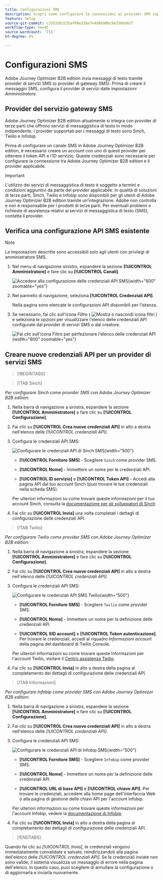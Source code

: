 ```yaml
---
title: Configurazioni SMS
description: Scopri come configurare le connessioni ai provider SMS supportati per l’utilizzo da parte dei messaggi SMS di Journey Optimizer B2B edition.
feature: Setup
source-git-commit: c3352db2235af08e31ba7e4d8690bc9e330dd41f
workflow-type: tm+mt
source-wordcount: '711'
ht-degree: 0%

---
```


# Configurazioni SMS

Adobe Journey Optimizer B2B edition invia messaggi di testo tramite provider di servizi SMS (o provider di gateway SMS). Prima di creare il messaggio SMS, configura il provider di servizi dalle impostazioni _Amministratore_.

## Provider del servizio gateway SMS

Adobe Journey Optimizer B2B edition attualmente si integra con provider di terze parti che offrono servizi di messaggistica di testo in modo indipendente. I provider supportati per i messaggi di testo sono Sinch, Twilio e Infobip.

Prima di configurare un canale SMS in Adobe Journey Optimizer B2B edition, è necessario creare un account con uno di questi provider per ottenere il token API e l’ID servizio. Queste credenziali sono necessarie per configurare la connessione tra Adobe Journey Optimizer B2B edition e il provider applicabile.

>[!IMPORTANT]
>
>L’utilizzo dei servizi di messaggistica di testo è soggetto a termini e condizioni aggiuntivi da parte del provider applicabile. In qualità di soluzioni di terze parti, Sinch, Twilio e Infobip sono disponibili per gli utenti di Adobe Journey Optimizer B2B edition tramite un’integrazione. Adobe non controlla e non è responsabile per i prodotti di terze parti. Per eventuali problemi o richieste di assistenza relativi ai servizi di messaggistica di testo (SMS), contatta il provider.

## Verifica una configurazione API SMS esistente

>[!NOTE]
>
>Le impostazioni descritte sono accessibili solo agli utenti con privilegi di amministratore SMS.

1. Nel menu di navigazione sinistro, espandere la sezione **[!UICONTROL Amministratore]** e fare clic su **[!UICONTROL Canali]**.

   ![Accedere alla configurazione delle credenziali API SMS](./assets/config-sms-api.png){width="800" zoomable="yes"}

1. Nel pannello di navigazione, seleziona **[!UICONTROL Credenziali API]**.

   Nella pagina sono elencate le configurazioni API disponibili per l’istanza.

1. Se necessario, fai clic sull&#39;icona _Filtro_ ( ![Mostra o nascondi icona filtri](../assets/do-not-localize/icon-filter.svg) ) e seleziona le opzioni per visualizzare l&#39;elenco delle credenziali API configurate dal provider di servizi SMS o dal creatore.

   ![Fai clic sull&#39;icona Filtro per perfezionare l&#39;elenco delle credenziali API](./assets/config-sms-api-filter.png){width="600" zoomable="yes"}

## Creare nuove credenziali API per un provider di servizi SMS

>[!BEGINTABS]

>[!TAB Sinch]

_Per configurare Sinch come provider SMS con Adobe Journey Optimizer B2B edition:_

1. Nella barra di navigazione a sinistra, espandere la sezione **[!UICONTROL Amministratore]** e fare clic su **[!UICONTROL Configurazione]**.

1. Fai clic su **[!UICONTROL Crea nuove credenziali API]** in alto a destra nell&#39;elenco delle _[!UICONTROL credenziali API]_.

1. Configura le credenziali API SMS:

   ![Configurare le credenziali API di Sinch SMS](./assets/config-sms-api-sinch.png){width="500"}

   * **[!UICONTROL Fornitore SMS]** - Scegliere `Sinch` come provider SMS.

   * **[!UICONTROL Nome]** - Immettere un nome per le credenziali API.

   * **[!UICONTROL ID servizio]** e **[!UICONTROL Token API]** - Accedi alla pagina API dal tuo account Sinch (puoi trovare le tue credenziali nella scheda SMS).

   Per ulteriori informazioni su come trovare queste informazioni per il tuo account Sinch, consulta la [documentazione per gli sviluppatori di Sinch](https://developers.sinch.com/docs/sms/getting-started/#2-get-credentials)

1. Fai clic su **[!UICONTROL Invia]** una volta completati i dettagli di configurazione delle credenziali API.

>[!TAB Twilio]

_Per configurare Twilio come provider SMS con Adobe Journey Optimizer B2B edition:_

1. Nella barra di navigazione a sinistra, espandere la sezione **[!UICONTROL Amministratore]** e fare clic su **[!UICONTROL Configurazione]**.

1. Fai clic su **[!UICONTROL Crea nuove credenziali API]** in alto a destra nell&#39;elenco delle _[!UICONTROL credenziali API]_.

1. Configura le credenziali API SMS:

   ![Configurare le credenziali API SMS Twilio](./assets/config-sms-api-twilio.png){width="500"}

   * **[!UICONTROL Fornitore SMS]** - Scegliere `Twilio` come provider SMS.

   * **[!UICONTROL Nome]** - Immettere un nome per la definizione delle credenziali API.

   * **[!UICONTROL SID account]** e **[!UICONTROL Token autenticazione]**. Per trovare le credenziali, accedi al riquadro _Informazioni account_ della pagina del dashboard di Twilio Console.

   Per ulteriori informazioni su come trovare queste informazioni per l&#39;account Twilio, visitare il [Centro assistenza Twilio](https://help.twilio.com/articles/14726256820123-What-is-a-Twilio-Account-SID-and-where-can-I-find-it-).

1. Fai clic su **[!UICONTROL Invia]** in alto a destra della pagina al completamento dei dettagli di configurazione delle credenziali API.

>[!TAB Informazioni]

_Per configurare Infobip come provider SMS con Adobe Journey Optimizer B2B edition:_

1. Nella barra di navigazione a sinistra, espandere la sezione **[!UICONTROL Amministratore]** e fare clic su **[!UICONTROL Configurazione]**.

1. Fai clic su **[!UICONTROL Crea nuove credenziali API]** in alto a destra nell&#39;elenco delle _[!UICONTROL credenziali API]_.

1. Configura le credenziali API SMS:

   ![Configurare le credenziali API di Infobip SMS](./assets/config-sms-api-infobip.png){width="500"}

   * **[!UICONTROL Fornitore SMS]** - Scegliere `Infobip` come provider SMS.

   * **[!UICONTROL Nome]** - Immettere un nome per la definizione delle credenziali API.

   * **[!UICONTROL URL di base API]** e **[!UICONTROL chiave API]**. Per trovare le credenziali, accedere alla home page dell&#39;interfaccia Web o alla pagina di gestione delle chiavi API per l&#39;account Infobip.

   Per ulteriori informazioni su come trovare queste informazioni per l&#39;account Infobip, vedere la [documentazione di Infobip](https://www.infobip.com/docs/api/_blank).

1. Fai clic su **[!UICONTROL Invia]** in alto a destra della pagina al completamento dei dettagli di configurazione delle credenziali API.

>[!ENDTABS]

Quando fai clic su _[!UICONTROL Invia]_, le credenziali vengono immediatamente convalidate e salvate, reindirizzandoti alla pagina dell&#39;elenco delle _[!UICONTROL credenziali API]_. Se le credenziali inviate non sono valide, il sistema visualizza un messaggio di errore nella pagina dell&#39;elenco. In questo caso, puoi scegliere di annullare la configurazione o di aggiornarla e inviarla nuovamente.
